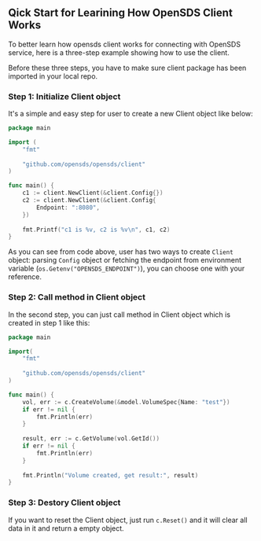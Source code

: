 ## Qick Start for Learining How OpenSDS Client Works

To better learn how opensds client works for connecting with OpenSDS service,
here is a three-step example showing how to use the client.

Before these three steps, you have to make sure client package has been imported
in your local repo.

### Step 1: Initialize Client object
It's a simple and easy step for user to create a new Client object like below:
```go
package main

import (
	"fmt"
	
	"github.com/opensds/opensds/client"
)

func main() {
	c1 := client.NewClient(&client.Config{})
	c2 := client.NewClient(&client.Config{
		Endpoint: ":8080",
	})
	
	fmt.Printf("c1 is %v, c2 is %v\n", c1, c2)
}
```
As you can see from code above, user has two ways to create ```Client``` object:
parsing ```Config``` object or fetching the endpoint from environment variable
(```os.Getenv("OPENSDS_ENDPOINT")```), you can choose one with your reference.

### Step 2: Call method in Client object
In the second step, you can just call method in Client object which is created
in step 1 like this:
```go
package main

import(
	"fmt"
	
	"github.com/opensds/opensds/client"
)

func main() {
	vol, err := c.CreateVolume(&model.VolumeSpec{Name: "test"})
	if err != nil {
		fmt.Println(err)
	}
	
	result, err := c.GetVolume(vol.GetId())
	if err != nil {
		fmt.Println(err)
	}
	
	fmt.Println("Volume created, get result:", result)
}
```

### Step 3: Destory Client object
If you want to reset the Client object, just run ```c.Reset()``` and it will
clear all data in it and return a empty object.